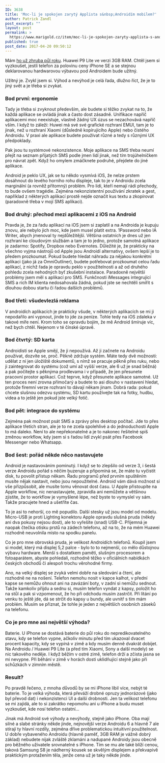 ```yaml
---
ID: 3638
title: 'Moc-li je spokojen zarytý Applista s&nbsp;Androidím mobilem?'
author: Patrick Zandl
post_excerpt: ""
layout: post
permalink: >
  https://www.marigold.cz/item/moc-li-je-spokojen-zaryty-applista-s-androidim-mobilem
published: true
post_date: 2017-04-20 09:50:12
---
```

<p>Mám <a href="/item/jaky-je-prechod-z-apple-iphone-na-vcelku-levny-telefon-s-android-6">ho už zhruba půl roku</a>. Huawei P9 Lite ve verzi 3GB RAM. Chtěl jsem si vyzkoušet, jestli telefon za polovinu ceny iPhone SE a se stejnou deklarovanou hardwarovou výbavou pod Androidem bude užitný.</p><!--more--><p>Užitný je. Zvykl jsem si. Výhod a nevýhod je celá řada, dlužno říct, že je to jiný svět a je třeba si zvykat.</p>
<h3><strong>Bod první: ergonomie</strong></h3>
<p><strong></strong>Tady je třeba si zvyknout především, ale budete si těžko zvykat na to, že každá aplikace se ovládá jinak a často dost zásadně. Unifikace napříč aplikacemi moc neexistuje, vlastně žádný UX úzus se nezachovává napříč vším. I když to záleží: Huwei má své své grafické rozhraní EMUI, tam je to jinak, než u rozhraní Xiaomi (důsledně kopírujícího Apple) nebo čistého Androidu. V praxi ale aplikace budete používat různé a tedy s různými UX předpoklady.</p>
<p>Pak jsou tu systémové nekonzistence. Moje aplikace na SMS třeba neumí přejít na seznam přijatých SMS podle jmen lidí jinak, než tím trojúhelníčkem pro návrat zpět. Když ho omylem zmáčknete podruhé, přejdete do jiné aplikace.</p>
<p>Android je peklo UX, jak se tu někdo vysmívá iOS, že nelze prstem dosáhnout do levého horního rohu displeje, tak to je v Androidu zcela marginální (a rovněž přítomný) problém. Pro lidi, kteří nemají rádi přechody, to bude ovšem tragédie. Zejména nekonzistentní používání zkratek a gest, například z některých aplikací prostě nejde označit kus textu a zkopírovat (paradoxně třeba v mojí SMS aplikaci).</p>
<h3>Bod druhý: přechod mezi aplikacemi z iOS na Android</h3>
<p>Pravda je, že za řadu aplikací na iOS jsem si zaplatil a na Androida je kupuju znovu, ale nebylo jich moc, kde jsem musel platit extra. 1Password nebo IA Writer, abych jmenoval ty nejdůležitější. Většina ostatních je dnes už jen rozhraní ke cloudovým službám a tam je to jedno, protože samotná aplikace je zadarmo: Spotify, Dropbox nebo Evernotes. Důležité je, že prakticky na všechno vyjma nástrojů od Apple jsou Androidí alternativy, ovšem lepší je to předem prozkoumat. Pokud budete hledat náhradu za nějakou konkrétní aplikaci (jako já za OmniOutliner), budete potřebovat prozkoumat celou řadu aplikací, z nichž řada je opravdu peklo v použitelnosti a až od druhého pohledu zcela nehodných byť zkušební instalace. Paradoxně největší problémy jsem měl s aplikací pro SMS. Funkčnosti iMessages integrující SMS a rich IM klienta nedosahovala žádná, pokud jste se nechtěli smířit s dlouhou dobou startu či řadou dalších problémů.</p>
<h3>Bod třetí: všudevlezlá reklama</h3>
<p>V androidích aplikacích je prakticky všude, v některých aplikacích se mi ji nepodařilo ani vypnout, jinde to jde za peníze. Tohle tedy na iOS zdaleka v takové míře není. Krom toho se opravdu bojím, že mě Android šmíruje víc, než bych chtěl. Nejenom v té čínské úpravě. </p>
<h3>Bod čtvrtý: SD karta</h3>
<p>Androidisti se Apple smějí, že ji nepoužívá. Až ji začnete na Androidu používat, dozvíte se, proč. Pěkně zdržuje systém. Máte tedy dvě možnosti: udělat z ní jen úložiště dokumentů, s nímž se pracuje pěkně přes ruku, nebo ji zaintegrovat do systému (což umí až vyšší verze, ale 6 už je snad běžná) a pak počítejte s pěknýma prodlevama i v případě, že jen přesunete pracovní prostor aplikací. Což teprve, když přesunete aplikace samotné. Už ten proces není zrovna přímočarý a budete to asi dlouho v nastavení hledat, protože firemní verze rozhraní to dávají někam jinam. Dobrá rada: pokud chcete slušnou odezvu systému, SD kartu používejte tak na fotky, hudbu, videa a to ještě jen pokud jste velký fotič.</p>
<h3>Bod pět: integrace do systému</h3>
<p>Zejména pak možnost psát SMS a zprávy přes desktop počítač. Jde to přes aplikace třetích stran, ale je to ne zcela spolehlivé a do jednoduchosti Apple to má daleko. Není to ale nepřekonatelné a je to nakonec řešitelné spíš změnou workflow, kdy jsem si s řadou lidí zvykl psát přes Facebook Messenger nebo Whatsapp.</p>
<h3>Bod šest: pořád někde něco nastavujete</h3>
<p>Android je nastavováním pominutý. I když se to zlepšilo od verze 3, i šestá verze Androidu pořád s něčím buzeruje a připomíná se, že máte tu vyčistit disk, tu povolit přístup někam. Řadu programů před prvním spuštěním musíte nějak nastavit, nebo jsou nepoužitelné. Android vám dává možnost si vše přizpůsobit, ale musíte tomu věnovat dost času. U Apple přistoupíte na Apple workflow, nic nenastavujete, zpravidla ani nemůžete a většinou zjistíte, že to workflow je vymyšlené lépe, než byste to vymyslel vy sám. Takže pracujete hned a ušetříte čas.</p>
<p>To je asi to nehorší, co mě popudilo. Další stesky už jsou model od modelu. Micro-USB je proti Lighting konektoru Apple opravdu slušná pruda (někdy ani dva pokusy nejsou dost), ale to vyřešíte (snad) USB-C. Příjemná je naopak čtečka otisku prstů na zádech telefonu, až na to, že na mém Huawei rozhodně neuvolnila místo na spodku panelu.</p>
<p>Co je pro mne obrovská pruda, je velikost Androidích telefonů. Koupil jsem si model, který má displej 5,2 palce - bylo to to nejmenší, co mělo důstojnou výbavu hardware. Menší s dostatkem paměti, slušným procesorem a fotoaparátem, abyste pohledali, rozhodně těžko v oficiálních nabídkách českých obchodů či alespoň trochu věrohodné firmy.</p>
<p>Ano, na velký displej se zvyká velmi dobře na sledování a čtení, ale rozhodně ne na nošení. Telefon nemohu nosit v kapce kalhot, v přední kapse se nemůžu ohnout ani na zavázání boty, v zadní si nemůžu sednout. Takže kamkoliv přijdu a sednu si, musím telefon vyndat z kapsy, položit ho na stůl a pak si vzpomenout, že ho při odchodu musím zastrčit. Při lítání po venku to ještě jde, dá se strčit do kapsy u bundy, ale uvnitř s tím mám problém. Musím se přiznat, že tohle je jeden z největších osobních záseků na telefonu.</p>
<h3>Co je pro mne asi největší výhoda?</h3>
<p>Baterie. U iPhone se dostává baterie do půl roku do nepredikovatelného stavu, kdy se telefon vypne, ačkoliv minutu před tím ukazoval dvacet procent kapacity, kdy se vypíná v zimě a kdy musím denně dvakrát dobíjet. Na Androidu / Huawei P9 Lite (a před tím Xiaomi, Sony a další modely) se nic takového neděje. I když běžím v ostré zimě, telefon drží a zčista jasna se mi nevypne. Při běhání v zimě v horách dosti uklidňující stejně jako při schůzkách v zimním městě.</p>
<h3>Result?</h3>
<p>Po pravdě řečeno, z mnoha důvodů by se mi iPhone líbil více, nebýt té baterie. To je velká výhoda, která převáží drobné opruzy jednorázové (jako byl převod dat) i nekonzistenci UI a další drobnosti. Jen ta velikost telefonu se mi zajídá, ale to si zakrátko nepomohu ani u iPhone a budu muset vyzkoušet, kde nosí telefon ostatní...</p>
<p>Jinak má Android své výhody a nevýhody, stejně jako iPhone. Oba mají silné a slabé stránky někde jinde, nejnovější verze Androidu 6 a hlavně 7 ale stírají ty hlavní rozdíly, zejména dříve problematickou intuitivní použitelnost. U dobře vybaveného Androidu (hlavně paměť, 3GB RAM je vážně dobrý základ) nebudete nijak zvláště zklamáni a nadupané Androidy jsou obecně pro běžného uživatele srovnatelné s iPhone. Tím se mu ale také blíží cenou, taková Samsung S8 je nádherný kousek se skvělým displejem a překvapivě praktickým protažením těla, jenže cena už je taky někde jinde.</p>
